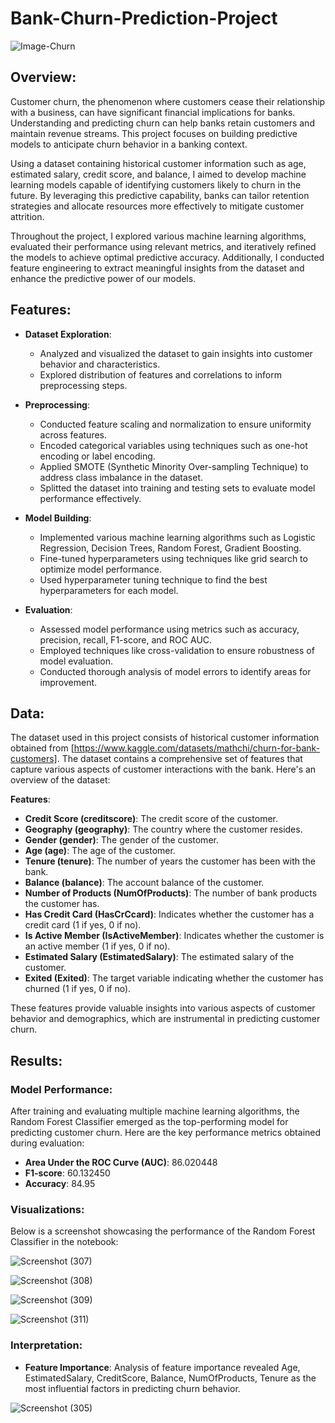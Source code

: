 # Bank-Churn-Prediction-Project
![Image-Churn](https://github.com/Gospel-py/Bank-Churn-Prediction-Project/assets/149397162/9fd8e5d0-1263-42aa-8df2-6b94b1ffb391)

## Overview:
Customer churn, the phenomenon where customers cease their relationship with a business, can have significant financial implications for banks. Understanding and predicting churn can help banks retain customers and maintain revenue streams. This project focuses on building predictive models to anticipate churn behavior in a banking context.

Using a dataset containing historical customer information such as age, estimated salary, credit score, and balance, I aimed to develop machine learning models capable of identifying customers likely to churn in the future. By leveraging this predictive capability, banks can tailor retention strategies and allocate resources more effectively to mitigate customer attrition.

Throughout the project, I explored various machine learning algorithms, evaluated their performance using relevant metrics, and iteratively refined the models to achieve optimal predictive accuracy. Additionally, I conducted feature engineering to extract meaningful insights from the dataset and enhance the predictive power of our models.


## Features:

- **Dataset Exploration**: 
  - Analyzed and visualized the dataset to gain insights into customer behavior and characteristics.
  - Explored distribution of features and correlations to inform preprocessing steps.

- **Preprocessing**:
  - Conducted feature scaling and normalization to ensure uniformity across features.
  - Encoded categorical variables using techniques such as one-hot encoding or label encoding.
  - Applied SMOTE (Synthetic Minority Over-sampling Technique) to address class imbalance in the dataset.
  - Splitted the dataset into training and testing sets to evaluate model performance effectively.

- **Model Building**:
  - Implemented various machine learning algorithms such as Logistic Regression, Decision Trees, Random Forest, Gradient Boosting.
  - Fine-tuned hyperparameters using techniques like grid search to optimize model performance.
  - Used hyperparameter tuning technique to find the best hyperparameters for each model.

- **Evaluation**:
  - Assessed model performance using metrics such as accuracy, precision, recall, F1-score, and ROC AUC.
  - Employed techniques like cross-validation to ensure robustness of model evaluation.
  - Conducted thorough analysis of model errors to identify areas for improvement.
 
## Data:

The dataset used in this project consists of historical customer information obtained from [https://www.kaggle.com/datasets/mathchi/churn-for-bank-customers]. The dataset contains a comprehensive set of features that capture various aspects of customer interactions with the bank. Here's an overview of the dataset:

**Features**:
- **Credit Score (creditscore)**: The credit score of the customer.
- **Geography (geography)**: The country where the customer resides.
- **Gender (gender)**: The gender of the customer.
- **Age (age)**: The age of the customer.
- **Tenure (tenure)**: The number of years the customer has been with the bank.
- **Balance (balance)**: The account balance of the customer.
- **Number of Products (NumOfProducts)**: The number of bank products the customer has.
- **Has Credit Card (HasCrCcard)**: Indicates whether the customer has a credit card (1 if yes, 0 if no).
- **Is Active Member (IsActiveMember)**: Indicates whether the customer is an active member (1 if yes, 0 if no).
- **Estimated Salary (EstimatedSalary)**: The estimated salary of the customer.
- **Exited (Exited)**: The target variable indicating whether the customer has churned (1 if yes, 0 if no).

These features provide valuable insights into various aspects of customer behavior and demographics, which are instrumental in predicting customer churn.


## Results:

### Model Performance:

After training and evaluating multiple machine learning algorithms, the Random Forest Classifier emerged as the top-performing model for predicting customer churn. Here are the key performance metrics obtained during evaluation:

- **Area Under the ROC Curve (AUC)**: 86.020448
- **F1-score**: 60.132450
- **Accuracy**: 84.95

### Visualizations:

Below is a screenshot showcasing the performance of the Random Forest Classifier in the notebook:

![Screenshot (307)](https://github.com/Gospel-py/Bank-Churn-Prediction-Project/assets/149397162/7b8fb734-66da-4f1d-8a66-7f7ef9c4eee1)

![Screenshot (308)](https://github.com/Gospel-py/Bank-Churn-Prediction-Project/assets/149397162/5325aa4b-70da-47cc-bfbf-b7f5b47d34ae)

![Screenshot (309)](https://github.com/Gospel-py/Bank-Churn-Prediction-Project/assets/149397162/396af1a2-e8f8-4b11-80f9-5604562039e1)

![Screenshot (311)](https://github.com/Gospel-py/Bank-Churn-Prediction-Project/assets/149397162/2803f433-37f8-429b-af43-060b632b088b)


### Interpretation:

- **Feature Importance**: Analysis of feature importance revealed Age, EstimatedSalary, CreditScore, Balance, NumOfProducts, Tenure as the most influential factors in predicting churn behavior.
 
![Screenshot (305)](https://github.com/Gospel-py/Bank-Churn-Prediction-Project/assets/149397162/cdf79cda-efe9-4b83-baaa-3279c6b5e764)



